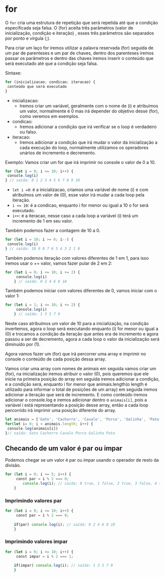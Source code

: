 # for

O `for` cria uma estrutura de repetição que será repetida até que a condição especificada seja falsa. O (for) aceita três parâmetros (valor de inicialização, condição e iteração) , esses três parâmetros são separados por ponto e vírgula (;).

Para criar um laço for iremos utilizar a palavra reservada (for) seguida de um par de parenteses e um par de chaves, dentro dos parenteses iremos passar os parâmetros e dentro das chaves iremos inserir o conteúdo que será executado até que a condição seja falsa.

Sintaxe:

```js
for (inicializacao; condicao; iteracao) {
 conteúdo que será executado
}

```

* inicializacao:
  * Iremos criar um variável, geralmente com o nome de (i) e atribuímos um valor, normalmente é 0 mas irá depender do objetivo desse (for), como veremos em exemplos.
* condicao:
  * Iremos adicionar a condição que irá verificar se o loop é verdadeiro ou falso.
* iteracao:
  * Iremos adicionar a condição que irá mudar o valor da inicialização a cada execução do loop, normalmente utilizamos os operadores unários de incremento e decremento.

Exemplo: Vamos criar um for que irá imprimir no console o valor de 0 a 10.

```js
for (let i = 0; i <= 10; i++) {
 console.log(i)
} // saída: 0 1 2 3 4 5 6 7 8 9 10
```

* `let i =0`: é a inicializacao, criamos uma variável de nome (i) e com atribuímos um valor de (0), esse valor irá mudar a cada loop pela iteração.
* `i <= 10`: é a condicao, enquanto i for menor ou igual a 10 o for será executado.
* `i++`: é a iteracao, nesse caso a cada loop a variável (i) terá um incremento de 1 em seu valor.

Também podemos fazer a contagem de 10 a 0.

```js
for (let i = 10; i >= 0; i--) {
 console.log(i)
} // saída: 10 9 8 7 6 5 4 3 2 1 0
```

Também podemos iteração com valores diferentes de 1 em 1, para isso iremos usar o += valor, vamos fazer pular de 2 em 2:

```js
for (let i = 0; i <= 10; i += 2) {
     console.log(i)
    } // saída: 0 2 4 6 8 10
```

Também podemos iniciar com valores diferentes de 0, vamos iniciar com o valor 1:

```js
for (let i = 1; i <= 10; i += 2) {
     console.log(i)
    } // saída: 1 3 5 7 9
```

Neste caso atribuímos um valor de 10 para a inicialização, na condição invertemos, agora o loop será executando enquanto (i) for menor ou igual a (0) e trocamos a condição da iteração que antes era de incremento e agora passou a ser de decremento, agora a cada loop o valor da inicialização será diminuído por (1).

Agora vamos fazer um (for) que irá percorrer uma array e imprimir no console o conteúdo de cada posição dessa array.

Vamos criar uma array com nomes de animais em seguida vamos criar um (for), na inicialização iremos atribuir o valor (0), pois queremos que ele inicie na primeira posição do array em seguida iremos adicionar a condição, e a condição será, enquanto i for menor que animais.length(o length é utilizado para informar o total de posições de um array) em seguida iremos adicionar a iteração que será de incremento. E como conteúdo iremos adicionar o console.log e iremos adicionar dentro o `animais[i]`, pois a variável i está representando a posição desse array, então a cada loop percorrido irá imprimir uma posição diferente do array.

```js
let animais = ['Gato', 'Cachorro', 'Cavalo', 'Porco', 'Galinha', 'Pato']
for(let i= 0; i < animais.length; i++) {
 console.log(animais[i])
}// saída: Gato Cachorro Cavalo Porco Galinha Pato
```

## Checando de um valor é par ou impar

Podemos chegar se um valor é par ou impar usando o operador de resto da divisão.

```js
for (let i = 0; i <= 5; i++) {
     const par = i % 2 === 0;
        console.log(i); // saída: 0 true, 1 false, 2 true, 3 false, 4 true, 5 false
    } 
```

### Imprimindo valores par

```js
for (let i = 0; i <= 10; i++) {
     const par = i % 2 === 0;
    
    if(par) console.log(i); // saída: 0 2 4 6 8 10
    } 
```

### Imprimindo valores impar

```js
for (let i = 0; i <= 10; i++) {
     const impar = i % 2 === 1;
    
    if(impar) console.log(i); // saída: 1 3 5 7 9
    } 
```

